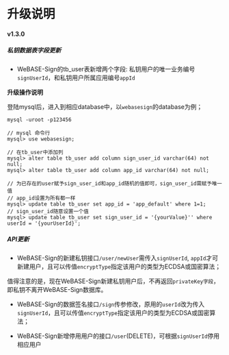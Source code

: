 # 升级说明

#### v1.3.0

##### 私钥数据表字段更新
- WeBASE-Sign的tb_user表新增两个字段: 私钥用户的唯一业务编号`signUserId`，和私钥用户所属应用编号`appId`

**升级操作说明**

登陆mysql后，进入到相应database中，以`webasesign`的database为例；
```
mysql -uroot -p123456

// mysql 命令行
mysql> use webasesign;

// 在tb_user中添加列
mysql> alter table tb_user add column sign_user_id varchar(64) not null;
mysql> alter table tb_user add column app_id varchar(64) not null;

// 为已存在的user赋予sign_user_id和app_id随机的值即可，sign_user_id需赋予唯一值
// app_id设置为所有都一样
mysql> update table tb_user set app_id = 'app_default' where 1=1;
// sign_user_id随意设置一个值
mysql> update table tb_user set sign_user_id = '{yourValue}'' where userId = '{yourUserId}';
```


##### API更新
- WeBASE-Sign的新建私钥接口`/user/newUser`需传入`signUserId`, `appId`才可新建用户，且可以传值`encryptType`指定该用户的类型为ECDSA或国密算法；

值得注意的是，现在WeBASE-Sign新建私钥用户后，不再返回`privateKey字段`，即私钥不离开WeBASE-Sign数据库。

- WeBASE-Sign的数据签名接口`/sign`传参修改，原用的`userId`改为传入`signUserId`，且可以传值`encryptType`指定该用户的类型为ECDSA或国密算法；

- WeBASE-Sign新增停用用户的接口`/user`(DELETE)，可根据`signUserId`停用相应用户

